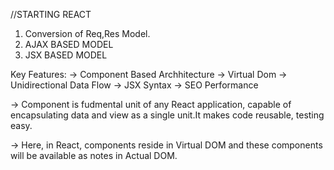 //STARTING REACT
1. Conversion of Req,Res Model.
2. AJAX BASED MODEL
3. JSX BASED MODEL


Key Features:
-> Component Based Archhitecture
-> Virtual Dom
-> Unidirectional Data Flow
-> JSX Syntax
-> SEO Performance

-> Component is fudmental unit of any React application, capable of encapsulating data and view as a single unit.It makes code reusable, testing easy.

-> Here, in React, components reside in Virtual DOM and these components will be available as notes in Actual DOM.